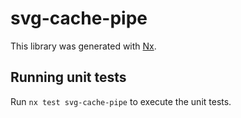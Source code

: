 # svg-cache-pipe

This library was generated with [Nx](https://nx.dev).

## Running unit tests

Run `nx test svg-cache-pipe` to execute the unit tests.
